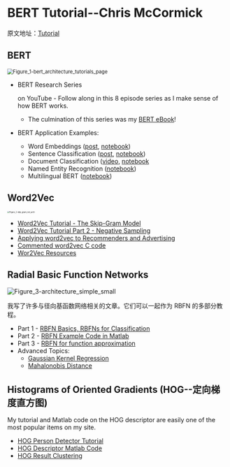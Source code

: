 # BERT Tutorial--Chris McCormick

原文地址：[Tutorial](https://mccormickml.com/tutorials/)



## BERT

<img src="D:\Onedrive\Work-Documents\Projects\代码补全方向\模型finetune的涉及阅读\imgs\BERT-Tutorial\Figure_1-bert_architecture_tutorials_page.png" alt="Figure_1-bert_architecture_tutorials_page" style="zoom: 80%;" />



- BERT Research Series

  on YouTube - Follow along in this 8 episode series as I make sense of how BERT works.

  - The culmination of this series was my [BERT eBook](https://bit.ly/2XNj5Ks)!

- BERT Application Examples:

  - Word Embeddings ([post](http://mccormickml.com/2019/05/14/BERT-word-embeddings-tutorial/), [notebook](https://colab.research.google.com/drive/1yFphU6PW9Uo6lmDly_ud9a6c4RCYlwdX))
  - Sentence Classification ([post](http://mccormickml.com/2019/07/22/BERT-fine-tuning/), [notebook](https://colab.research.google.com/drive/1pTuQhug6Dhl9XalKB0zUGf4FIdYFlpcX))
  - Document Classification ([video](https://youtu.be/_eSGWNqKeeY), [notebook](https://bit.ly/2FcIdEb)
  - Named Entity Recognition ([notebook](https://bit.ly/3fKhvzo))
  - Multilingual BERT ([notebook](https://bit.ly/3itodLE))



## Word2Vec



<img src="D:\Onedrive\Work-Documents\Projects\代码补全方向\模型finetune的涉及阅读\imgs\BERT-Tutorial\Figure_2-skip_gram_net_arch.png" alt="Figure_2-skip_gram_net_arch" style="zoom: 30%;" />

- [Word2Vec Tutorial - The Skip-Gram Model](http://mccormickml.com/2016/04/19/word2vec-tutorial-the-skip-gram-model/)
- [Word2Vec Tutorial Part 2 - Negative Sampling](http://mccormickml.com/2017/01/11/word2vec-tutorial-part-2-negative-sampling/)
- [Applying word2vec to Recommenders and Advertising](http://mccormickml.com/2018/06/15/applying-word2vec-to-recommenders-and-advertising/)
- [Commented word2vec C code](https://github.com/chrisjmccormick/word2vec_commented)
- [Wor2Vec Resources](http://mccormickml.com/2016/04/27/word2vec-resources/)



## Radial Basic Function Networks



![Figure_3-architecture_simple_small](D:\Onedrive\Work-Documents\Projects\代码补全方向\模型finetune的涉及阅读\imgs\BERT-Tutorial\Figure_3-architecture_simple_small.png)



我写了许多与径向基函数网络相关的文章。它们可以一起作为 RBFN 的多部分教程。

- Part 1 - [RBFN Basics, RBFNs for Classification](http://mccormickml.com/2013/08/15/radial-basis-function-network-rbfn-tutorial/)
- Part 2 - [RBFN Example Code in Matlab](http://mccormickml.com/2013/08/16/rbf-network-matlab-code/)
- Part 3 - [RBFN for function approximation](http://mccormickml.com/2015/08/26/rbfn-tutorial-part-ii-function-approximation/)
- Advanced Topics:
  - [Gaussian Kernel Regression](http://mccormickml.com/2014/02/26/kernel-regression/)
  - [Mahalonobis Distance](http://mccormickml.com/2014/07/22/mahalanobis-distance/)



## Histograms of Oriented Gradients (HOG--定向梯度直方图)

My tutorial and Matlab code on the HOG descriptor are easily one of the most popular items on my site.

- [HOG Person Detector Tutorial](http://mccormickml.com/2013/05/09/hog-person-detector-tutorial/)
- [HOG Descriptor Matlab Code](http://mccormickml.com/2013/05/09/hog-descriptor-in-matlab/)
- [HOG Result Clustering](http://mccormickml.com/2013/11/07/opencv-hog-detector-result-clustering/)





























































